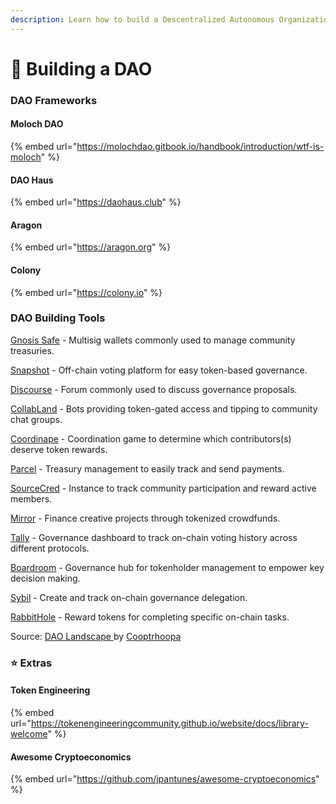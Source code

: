 ```yaml
---
description: Learn how to build a Descentralized Autonomous Organization
---
```


# 🏢 Building a DAO

### DAO Frameworks

#### Moloch DAO

{% embed url="https://molochdao.gitbook.io/handbook/introduction/wtf-is-moloch" %}

#### DAO Haus

{% embed url="https://daohaus.club" %}

#### Aragon

{% embed url="https://aragon.org" %}

#### Colony

{% embed url="https://colony.io" %}

### DAO Building Tools

[Gnosis Safe](https://gnosis-safe.io) - Multisig wallets commonly used to manage community treasuries.

[Snapshot](https://snapshot.org/#/) - Off-chain voting platform for easy token-based governance.

[Discourse](https://www.discourse.org) - Forum commonly used to discuss governance proposals.

[CollabLand](https://collab.land) - Bots providing token-gated access and tipping to community chat groups.

[Coordinape](https://coordinape.com) - Coordination game to determine which contributors(s) deserve token rewards.

[Parcel](https://parcel.money) - Treasury management to easily track and send payments.

[SourceCred](https://sourcecred.io) - Instance to track community participation and reward active members.

[Mirror](https://mirror.xyz/race) - Finance creative projects through tokenized crowdfunds.

[Tally](https://www.withtally.com) - Governance dashboard to track on-chain voting history across different protocols.

[Boardroom](https://boardroom.info) - Governance hub for tokenholder management to empower key decision making.

[Sybil](https://sybil.org/#/) - Create and track on-chain governance delegation.

[RabbitHole](https://rabbithole.gg) - Reward tokens for completing specific on-chain tasks.

Source: [DAO Landscape ](https://coopahtroopa.mirror.xyz/\_EDyn4cs9tDoOxNGZLfKL7JjLo5rGkkEfRa\_a-6VEWw)by [Cooptrhoopa](https://twitter.com/Cooopahtroopa)

### ⭐️ Extras

#### Token Engineering

{% embed url="https://tokenengineeringcommunity.github.io/website/docs/library-welcome" %}

#### Awesome Cryptoeconomics

{% embed url="https://github.com/jpantunes/awesome-cryptoeconomics" %}

